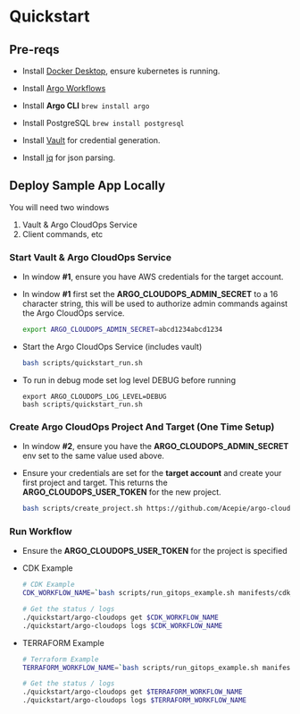 # Quickstart

## Pre-reqs

* Install [Docker Desktop](https://www.docker.com/products/docker-desktop), ensure kubernetes is running.

* Install [Argo Workflows](https://argoproj.github.io/argo-workflows/installation/)

* Install **Argo CLI** `brew install argo`

* Install PostgreSQL `brew install postgresql`

* Install [Vault](https://www.vaultproject.io/downloads) for credential generation.

* Install [jq](https://stedolan.github.io/jq/) for json parsing.

## Deploy Sample App Locally

You will need two windows

1. Vault & Argo CloudOps Service
1. Client commands, etc


### Start Vault & Argo CloudOps Service

* In window **#1**, ensure you have AWS credentials for the target account.

* In window **#1** first set the **ARGO_CLOUDOPS_ADMIN_SECRET** to a 16
character string, this will be used to authorize admin commands against
the Argo CloudOps service.

    ```sh
    export ARGO_CLOUDOPS_ADMIN_SECRET=abcd1234abcd1234
    ```

* Start the Argo CloudOps Service (includes vault)

    ```sh
    bash scripts/quickstart_run.sh
    ```

* To run in debug mode set log level DEBUG before running

    ```
    export ARGO_CLOUDOPS_LOG_LEVEL=DEBUG
    bash scripts/quickstart_run.sh
    ```

### Create Argo CloudOps Project And Target (One Time Setup)

* In window **#2**, ensure you have the **ARGO_CLOUDOPS_ADMIN_SECRET**
env set to the same value used above.

* Ensure your credentials are set for the **target account** and create your first
project and target. This returns the **ARGO_CLOUDOPS_USER_TOKEN** for the new project.

    ```sh
    bash scripts/create_project.sh https://github.com/Acepie/argo-cloudops-example.git
    ```

### Run Workflow

* Ensure the **ARGO_CLOUDOPS_USER_TOKEN** for the project is specified

* CDK Example

    ```sh
    # CDK Example
    CDK_WORKFLOW_NAME=`bash scripts/run_gitops_example.sh manifests/cdk_manifest.yaml 8bacf9cd5cf08c142fd5d29317a4d072bdd0800c`

    # Get the status / logs
    ./quickstart/argo-cloudops get $CDK_WORKFLOW_NAME
    ./quickstart/argo-cloudops logs $CDK_WORKFLOW_NAME
    ```

* TERRAFORM Example

    ```sh
    # Terraform Example
    TERRAFORM_WORKFLOW_NAME=`bash scripts/run_gitops_example.sh manifests/terraform_manifest.yaml 8bacf9cd5cf08c142fd5d29317a4d072bdd0800c`

    # Get the status / logs
    ./quickstart/argo-cloudops get $TERRAFORM_WORKFLOW_NAME
    ./quickstart/argo-cloudops logs $TERRAFORM_WORKFLOW_NAME
    ```
